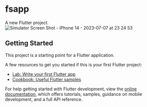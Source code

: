 # fsapp

A new Flutter project.
![Simulator Screen Shot - iPhone 14 - 2023-07-07 at 23 24 53](https://github.com/RoseD-web/FSapp/assets/67821352/8a710801-a587-41cb-b857-d4efa645db36)

## Getting Started

This project is a starting point for a Flutter application.

A few resources to get you started if this is your first Flutter project:

- [Lab: Write your first Flutter app](https://docs.flutter.dev/get-started/codelab)
- [Cookbook: Useful Flutter samples](https://docs.flutter.dev/cookbook)

For help getting started with Flutter development, view the
[online documentation](https://docs.flutter.dev/), which offers tutorials,
samples, guidance on mobile development, and a full API reference.
